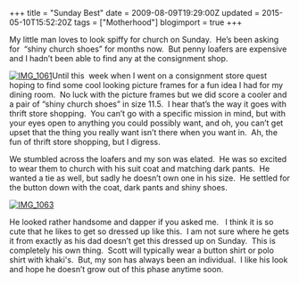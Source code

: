 +++
title = "Sunday Best"
date = 2009-08-09T19:29:00Z
updated = 2015-05-10T15:52:20Z
tags = ["Motherhood"]
blogimport = true 
+++

My little man loves to look spiffy for church on Sunday.&#160; He’s been asking for&#160; “shiny church shoes” for months now.&#160; But penny loafers are expensive and I hadn’t been able to find any at the consignment shop.&#160; 

[![IMG_1061](https://latc.s3.amazonaws.com/wp-content/uploads/2009/08/IMG_1061.jpg "IMG_1061")](https://latc.s3.amazonaws.com/wp-content/uploads/2009/08/IMG_1061.jpg)Until this&#160; week when I went on a consignment store quest hoping to find some cool looking picture frames for a fun idea I had for my dining room.&#160; No luck with the picture frames but we did score a cooler and a pair of “shiny church shoes” in size 11.5.&#160; I hear that’s the way it goes with thrift store shopping.&#160; You can’t go with a specific mission in mind, but with your eyes open to anything you could possibly want, and oh, you can’t get upset that the thing you really want isn’t there when you want in.&#160; Ah, the fun of thrift store shopping, but I digress.&#160; 

 We stumbled across the loafers and my son was elated.&#160; He was so excited to wear them to church with his suit coat and matching dark pants.&#160; He wanted a tie as well, but sadly he doesn’t own one in his size.&#160; He settled for the button down with the coat, dark pants and shiny shoes.&#160;&#160;&#160; 

[![IMG_1063](https://latc.s3.amazonaws.com/wp-content/uploads/2009/08/IMG_1063.jpg "IMG_1063")](https://latc.s3.amazonaws.com/wp-content/uploads/2009/08/IMG_1063.jpg)

He looked rather handsome and dapper if you asked me.&#160;&#160; I think it is so cute that he likes to get so dressed up like this.&#160; I am not sure where he gets it from exactly as his dad doesn’t get this dressed up on Sunday.&#160; This is completely his own thing.&#160; Scott will typically wear a button shirt or polo shirt with khaki's.&#160; But, my son has always been an individual.&#160; I like his look and hope he doesn’t grow out of this phase anytime soon.&#160; 
